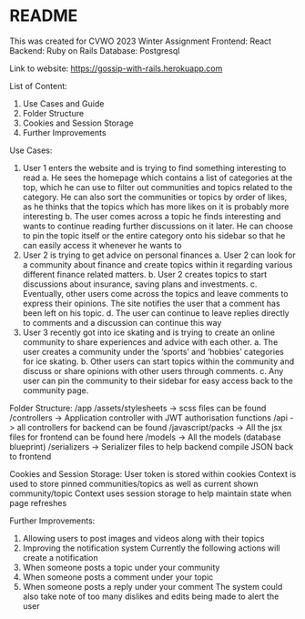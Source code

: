 # README
This was created for CVWO 2023 Winter Assignment
Frontend: React 
Backend: Ruby on Rails 
Database: Postgresql

Link to website: https://gossip-with-rails.herokuapp.com

List of Content:
1. Use Cases and Guide
2. Folder Structure
3. Cookies and Session Storage
4. Further Improvements

Use Cases:
1.	User 1 enters the website and is trying to find something interesting to read
	a.	He sees the homepage which contains a list of categories at the top, which he can use to filter out communities and topics related to the category. He can also sort the communities or topics by order of likes, as he thinks that the topics which has more likes on it is probably more interesting
	b.	The user comes across a topic he finds interesting and wants to continue reading further discussions on it later. He can choose to pin the topic itself or the entire category onto his sidebar so that he can easily access it whenever he wants to
2.	User 2 is trying to get advice on personal finances
	a.	User 2 can look for a community about finance and create topics within it regarding various different finance related matters.
	b.	User 2 creates topics to start discussions about insurance, saving plans and investments.
	c.	Eventually, other users come across the topics and leave comments to express their opinions. The site notifies the user that a comment has been left on his topic.
	d.	The user can continue to leave replies directly to comments and a discussion can continue this way
3.	User 3 recently got into ice skating and is trying to create an online community to share experiences and advice with each other.
	a.	The user creates a community under the ‘sports’ and ‘hobbies’ categories for ice skating.
	b.	Other users can start topics within the community and discuss or share opinions with other users through comments.
	c.	Any user can pin the community to their sidebar for easy access back to the community page.


Folder Structure:
/app
	/assets/stylesheets -> scss files can be found
	/controllers -> Application controller with JWT authorisation functions
		/api -> all controllers for backend can be found
	/javascript/packs -> All the jsx files for frontend can be found here
	/models -> All the models (database blueprint)
	/serializers -> Serializer files to help backend compile JSON back to frontend

Cookies and Session Storage:
User token is stored within cookies
Context is used to store pinned communities/topics as well as current shown community/topic
Context uses session storage to help maintain state when page refreshes

Further Improvements:
1. Allowing users to post images and videos along with their topics
2. Improving the notification system
  Currently the following actions will create a notification
  1. When someone posts a topic under your community
  2. When someone posts a comment under your topic
  3. When someone posts a reply under your comment
  The system could also take note of too many dislikes and edits being made to alert the user
